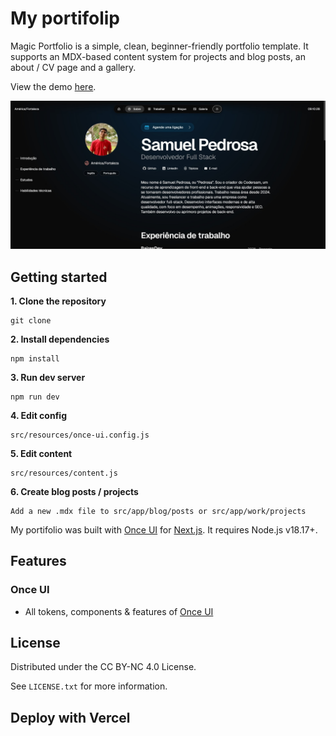 # My portifolip

Magic Portfolio is a simple, clean, beginner-friendly portfolio template. It supports an MDX-based content system for projects and blog posts, an about / CV page and a gallery.

View the demo [here](https://demo.magic-portfolio.com).

![Magic Portfolio](public/images/og/home.jpg)

## Getting started

**1. Clone the repository**
```
git clone 
```

**2. Install dependencies**
```
npm install
```

**3. Run dev server**
```
npm run dev
```

**4. Edit config**
```
src/resources/once-ui.config.js
```

**5. Edit content**
```
src/resources/content.js
```

**6. Create blog posts / projects**
```
Add a new .mdx file to src/app/blog/posts or src/app/work/projects
```

My portifolio was built with [Once UI](https://once-ui.com) for [Next.js](https://nextjs.org). It requires Node.js v18.17+.


## Features

### Once UI
- All tokens, components & features of [Once UI](https://once-ui.com)

## License

Distributed under the CC BY-NC 4.0 License.


See `LICENSE.txt` for more information.

## Deploy with Vercel


